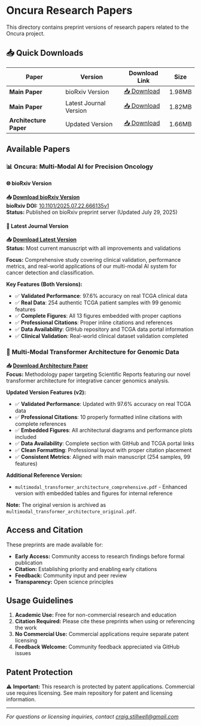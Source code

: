 # Oncura Research Papers

This directory contains preprint versions of research papers related to the Oncura project.

## 📥 **Quick Downloads**

| Paper | Version | Download Link | Size |
|-------|---------|---------------|------|
| **Main Paper** | bioRxiv Version | [📥 Download](cancer_alpha_main_paper_biorxiv.pdf) | 1.98MB |
| **Main Paper** | Latest Journal Version | [📥 Download](cancer_alpha_main_paper_latest.pdf) | 1.82MB |
| **Architecture Paper** | Updated Version | [📥 Download](multimodal_transformer_architecture_corrected.pdf) | 1.66MB |

## Available Papers

### 📊 **Oncura: Multi-Modal AI for Precision Oncology**

#### 🌐 **bioRxiv Version**
**📥 [Download bioRxiv Version](cancer_alpha_main_paper_biorxiv.pdf)**  
**bioRxiv DOI:** [10.1101/2025.07.22.666135v1](https://www.biorxiv.org/content/10.1101/2025.07.22.666135v1)  
**Status:** Published on bioRxiv preprint server (Updated July 29, 2025)

#### 📄 **Latest Journal Version**
**📥 [Download Latest Version](cancer_alpha_main_paper_latest.pdf)**  
**Status:** Most current manuscript with all improvements and validations

**Focus:** Comprehensive study covering clinical validation, performance metrics, and real-world applications of our multi-modal AI system for cancer detection and classification.

**Key Features (Both Versions):**
- ✅ **Validated Performance**: 97.6% accuracy on real TCGA clinical data
- ✅ **Real Data**: 254 authentic TCGA patient samples with 99 genomic features
- ✅ **Complete Figures**: All 13 figures embedded with proper captions
- ✅ **Professional Citations**: Proper inline citations and references
- ✅ **Data Availability**: GitHub repository and TCGA data portal information
- ✅ **Clinical Validation**: Real-world clinical dataset validation completed

### 🤖 **Multi-Modal Transformer Architecture for Genomic Data**
**📥 [Download Architecture Paper](multimodal_transformer_architecture_corrected.pdf)**  
**Focus:** Methodology paper targeting Scientific Reports featuring our novel transformer architecture for integrative cancer genomics analysis.

**Updated Version Features (v2):**
- ✅ **Validated Performance**: Updated with 97.6% accuracy on real TCGA data
- ✅ **Professional Citations**: 10 properly formatted inline citations with complete references
- ✅ **Embedded Figures**: All architectural diagrams and performance plots included
- ✅ **Data Availability**: Complete section with GitHub and TCGA portal links
- ✅ **Clean Formatting**: Professional layout with proper citation placement
- ✅ **Consistent Metrics**: Aligned with main manuscript (254 samples, 99 features)

**Additional Reference Version:**
- `multimodal_transformer_architecture_comprehensive.pdf` - Enhanced version with embedded tables and figures for internal reference

**Note:** The original version is archived as `multimodal_transformer_architecture_original.pdf`.

## Access and Citation

These preprints are made available for:
- **Early Access:** Community access to research findings before formal publication
- **Citation:** Establishing priority and enabling early citations
- **Feedback:** Community input and peer review
- **Transparency:** Open science principles

## Usage Guidelines

1. **Academic Use:** Free for non-commercial research and education
2. **Citation Required:** Please cite these preprints when using or referencing the work
3. **No Commercial Use:** Commercial applications require separate patent licensing
4. **Feedback Welcome:** Community feedback appreciated via GitHub issues

## Patent Protection

⚠️ **Important:** This research is protected by patent applications. Commercial use requires licensing. See main repository for patent and licensing information.

---

*For questions or licensing inquiries, contact craig.stillwell@gmail.com*

